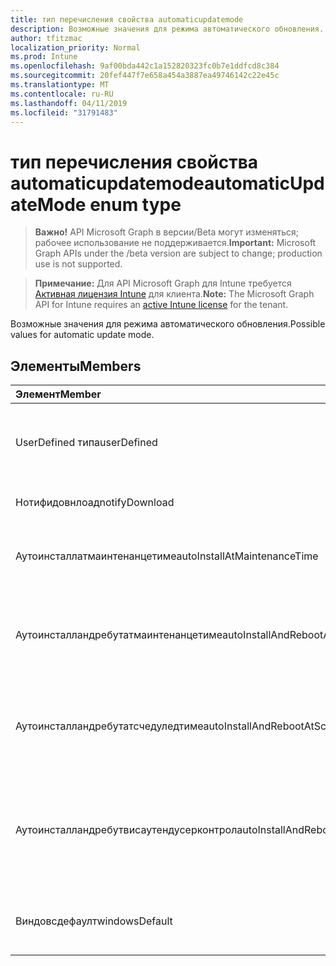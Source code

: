 ```yaml
---
title: тип перечисления свойства automaticupdatemode
description: Возможные значения для режима автоматического обновления.
author: tfitzmac
localization_priority: Normal
ms.prod: Intune
ms.openlocfilehash: 9af00bda442c1a152820323fc0b7e1ddfcd8c384
ms.sourcegitcommit: 20fef447f7e658a454a3887ea49746142c22e45c
ms.translationtype: MT
ms.contentlocale: ru-RU
ms.lasthandoff: 04/11/2019
ms.locfileid: "31791483"
---
```

# <a name="automaticupdatemode-enum-type"></a><span data-ttu-id="972b9-103">тип перечисления свойства automaticupdatemode</span><span class="sxs-lookup"><span data-stu-id="972b9-103">automaticUpdateMode enum type</span></span>

> <span data-ttu-id="972b9-104">**Важно!** API Microsoft Graph в версии/Beta могут изменяться; рабочее использование не поддерживается.</span><span class="sxs-lookup"><span data-stu-id="972b9-104">**Important:** Microsoft Graph APIs under the /beta version are subject to change; production use is not supported.</span></span>

> <span data-ttu-id="972b9-105">**Примечание:** Для API Microsoft Graph для Intune требуется [Активная лицензия Intune](https://go.microsoft.com/fwlink/?linkid=839381) для клиента.</span><span class="sxs-lookup"><span data-stu-id="972b9-105">**Note:** The Microsoft Graph API for Intune requires an [active Intune license](https://go.microsoft.com/fwlink/?linkid=839381) for the tenant.</span></span>

<span data-ttu-id="972b9-106">Возможные значения для режима автоматического обновления.</span><span class="sxs-lookup"><span data-stu-id="972b9-106">Possible values for automatic update mode.</span></span>

## <a name="members"></a><span data-ttu-id="972b9-107">Элементы</span><span class="sxs-lookup"><span data-stu-id="972b9-107">Members</span></span>
|<span data-ttu-id="972b9-108">Элемент</span><span class="sxs-lookup"><span data-stu-id="972b9-108">Member</span></span>|<span data-ttu-id="972b9-109">Значение</span><span class="sxs-lookup"><span data-stu-id="972b9-109">Value</span></span>|<span data-ttu-id="972b9-110">Описание</span><span class="sxs-lookup"><span data-stu-id="972b9-110">Description</span></span>|
|:---|:---|:---|
|<span data-ttu-id="972b9-111">UserDefined типа</span><span class="sxs-lookup"><span data-stu-id="972b9-111">userDefined</span></span>|<span data-ttu-id="972b9-112">нуль</span><span class="sxs-lookup"><span data-stu-id="972b9-112">0</span></span>|<span data-ttu-id="972b9-113">Пользователь определен, значение по умолчанию, без намерения.</span><span class="sxs-lookup"><span data-stu-id="972b9-113">User Defined, default value, no intent.</span></span>|
|<span data-ttu-id="972b9-114">Нотифидовнлоад</span><span class="sxs-lookup"><span data-stu-id="972b9-114">notifyDownload</span></span>|<span data-ttu-id="972b9-115">1,1</span><span class="sxs-lookup"><span data-stu-id="972b9-115">1</span></span>|<span data-ttu-id="972b9-116">Уведомлять при скачивании.</span><span class="sxs-lookup"><span data-stu-id="972b9-116">Notify on download.</span></span>|
|<span data-ttu-id="972b9-117">Аутоинсталлатмаинтенанцетиме</span><span class="sxs-lookup"><span data-stu-id="972b9-117">autoInstallAtMaintenanceTime</span></span>|<span data-ttu-id="972b9-118">2</span><span class="sxs-lookup"><span data-stu-id="972b9-118">2</span></span>|<span data-ttu-id="972b9-119">Автоматическая установка во время обслуживания.</span><span class="sxs-lookup"><span data-stu-id="972b9-119">Auto-install at maintenance time.</span></span>|
|<span data-ttu-id="972b9-120">Аутоинсталландребутатмаинтенанцетиме</span><span class="sxs-lookup"><span data-stu-id="972b9-120">autoInstallAndRebootAtMaintenanceTime</span></span>|<span data-ttu-id="972b9-121">4</span><span class="sxs-lookup"><span data-stu-id="972b9-121">3</span></span>|<span data-ttu-id="972b9-122">Автоматическая установка и перезагрузка во время обслуживания.</span><span class="sxs-lookup"><span data-stu-id="972b9-122">Auto-install and reboot at maintenance time.</span></span>|
|<span data-ttu-id="972b9-123">Аутоинсталландребутатсчедуледтиме</span><span class="sxs-lookup"><span data-stu-id="972b9-123">autoInstallAndRebootAtScheduledTime</span></span>|<span data-ttu-id="972b9-124">SP4</span><span class="sxs-lookup"><span data-stu-id="972b9-124">4</span></span>|<span data-ttu-id="972b9-125">Автоматическая установка и перезагрузка в запланированное время.</span><span class="sxs-lookup"><span data-stu-id="972b9-125">Auto-install and reboot at scheduled time.</span></span>|
|<span data-ttu-id="972b9-126">Аутоинсталландребутвисаутендусерконтрол</span><span class="sxs-lookup"><span data-stu-id="972b9-126">autoInstallAndRebootWithoutEndUserControl</span></span>|<span data-ttu-id="972b9-127">17:00</span><span class="sxs-lookup"><span data-stu-id="972b9-127">5</span></span>|<span data-ttu-id="972b9-128">Автоматическая установка и перезапуск без управления конечными пользователями</span><span class="sxs-lookup"><span data-stu-id="972b9-128">Auto-install and restart without end-user control</span></span>|
|<span data-ttu-id="972b9-129">Виндовсдефаулт</span><span class="sxs-lookup"><span data-stu-id="972b9-129">windowsDefault</span></span>|<span data-ttu-id="972b9-130">ICMPv6</span><span class="sxs-lookup"><span data-stu-id="972b9-130">6</span></span>|<span data-ttu-id="972b9-131">Сбросьте значение параметра Windows по умолчанию.</span><span class="sxs-lookup"><span data-stu-id="972b9-131">Reset to Windows default value.</span></span>|






